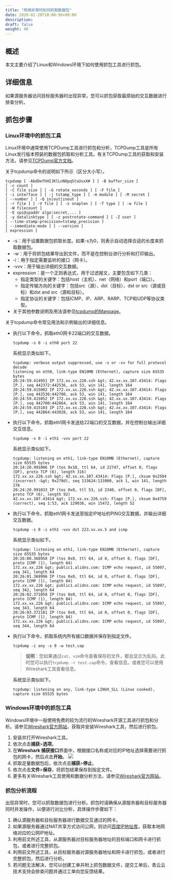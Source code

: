 ```yaml
---
title: "网络异常时如何抓取数据包"
date: 2020-02-28T10:08:56+09:00
description:
draft: false
weight: 40
---
```




## 概述

本文主要介绍了Linux和Windows环境下如何使用抓包工具进行抓包。

## 详细信息

如果源服务器访问目标服务器时出现异常，您可以抓包获取最原始的交互数据进行排查分析。

## 抓包步骤

### Linux环境中的抓包工具

Linux环境中通常使用TCPDump工具进行抓包和分析，TCPDump工具是所有Linux发行版本预装的数据包抓取和分析工具。有关TCPDump工具的获取和安装方法，请参见[TCPDump官方文档](http://www.tcpdump.org/)。

关于tcpdump命令的说明如下所示（区分大小写）。

```
tcpdump [ -AbdDefhHIJKlLnNOpqStuUvxX# ] [ -B buffer_size ] 
[ -c count ] 
[ -C file_size ] [ -G rotate_seconds ] [ -F file ] 
[ -i interface ] [ -j tstamp_type ] [ -m module ] [ -M secret ] 
[ --number ] [ -Q in|out|inout ] 
[ -r file ] [ -V file ] [ -s snaplen ] [ -T type ] [ -w file ] 
[ -W filecount ] 
[ -E spi@ipaddr algo:secret,... ] 
[ -y datalinktype ] [ -z postrotate-command ] [ -Z user ] 
[ --time-stamp-precision=tstamp_precision ] 
[ --immediate-mode ] [ --version ] 
[ expression ]
```

- -s：用于设置数据包抓取长度。如果-s为0，则表示自动选择合适的长度来抓取数据包。
- -w：用于将抓包结果导出到文件，而不是在控制台进行分析和打印输出。
- -i：用于指定需要监听的接口（网卡）。
- -vvv：用于输出详细的交互数据。
- expression：是一个正则表达式，用于过滤报文，主要包含如下几类：
  - 指定类型的关键字：包括host（主机）、net（网络）和port（端口）。
  - 指定传输方向的关键字：包括src（源）、dst（目标）、dst or src（源或目标）和dst and src（源和目标）。
  - 指定协议的关键字：包括ICMP、IP、ARP、RARP、TCP和UDP等协议类型。
- 关于其他参数说明及用法请参见[tcpdump的Manpage](http://www.tcpdump.org/manpages/tcpdump.1.html)。

关于tcpdump命令常见用法和示例输出的详细信息。

- 执行以下命令，抓取eth0网卡22端口的交互数据。

  ```
  tcpdump -s 0 -i eth0 port 22
  ```

  系统显示类似如下。

  ```
  tcpdump: verbose output suppressed, use -v or -vv for full protocol decode
  listening on eth0, link-type EN10MB (Ethernet), capture size 65535 bytes
  20:24:59.414951 IP 172.xx.xx.226.ssh &gt; 42.xx.xx.107.43414: Flags [P.], seq 442372:442536, ack 53, win 141, length 164
  20:24:59.415002 IP 172.xx.xx.226.ssh &gt; 42.xx.xx.107.43414: Flags [P.], seq 442536:442700, ack 53, win 141, length 164
  20:24:59.415052 IP 172.xx.xx.226.ssh &gt; 42.xx.xx.107.43414: Flags [P.], seq 442700:442864, ack 53, win 141, length 164
  20:24:59.415103 IP 172.xx.xx.226.ssh &gt; 42.xx.xx.107.43414: Flags [P.], seq 442864:443028, ack 53, win 141, length 164
  ```

- 执行以下命令，抓取eth1网卡发送给22端口的交互数据，并在控制台输出详细交互信息。

  ```
  tcpdump -s 0 -i eth1 -vvv port 22
  ```

  系统显示类似如下。

  ```
  tcpdump: listening on eth1, link-type EN10MB (Ethernet), capture size 65535 bytes
  20:24:20.991006 IP (tos 0x10, ttl 64, id 22747, offset 0, flags [DF], proto TCP (6), length 316)
  172.xx.xx.226.ssh &gt; 42.xx.xx.107.43414: Flags [P.], cksum 0x2504 (incorrect -&gt; 0x270d), seq 133624:133900, ack 1, win 141, length 276
  20:24:20.991033 IP (tos 0x0, ttl 53, id 2348, offset 0, flags [DF], proto TCP (6), length 92)
  42.xx.xx.107.43414 &gt; 172.xx.xx.226.ssh: Flags [P.], cksum 0x4759 (correct), seq 1:53, ack 129036, win 15472, length 52
  ```

- 执行以下命令，抓取eth1网卡发送至指定IP地址的PING交互数据，并输出详细交互数据。

  ```
  tcpdump -s 0 -i eth1 -vvv dst 223.xx.xx.5 and icmp
  ```

  系统显示类似如下。

  ```
  tcpdump: listening on eth1, link-type EN10MB (Ethernet), capture size 65535 bytes
  20:26:00.368958 IP (tos 0x0, ttl 64, id 0, offset 0, flags [DF], proto ICMP (1), length 84)
  172.xx.xx.226 &gt; public1.alidns.com: ICMP echo request, id 55097, seq 341, length 64
  20:26:01.369996 IP (tos 0x0, ttl 64, id 0, offset 0, flags [DF], proto ICMP (1), length 84)
  172.xx.xx.226 &gt; public1.alidns.com: ICMP echo request, id 55097, seq 342, length 64
  20:26:02.371058 IP (tos 0x0, ttl 64, id 0, offset 0, flags [DF], proto ICMP (1), length 84)
  172.xx.xx.226 &gt; public1.alidns.com: ICMP echo request, id 55097, seq 343, length 64
  20:26:03.372181 IP (tos 0x0, ttl 64, id 0, offset 0, flags [DF], proto ICMP (1), length 84)
  172.xx.xx.226 &gt; public1.alidns.com: ICMP echo request, id 55097, seq 344, length 64
  ```

- 执行以下命令，抓取系统内所有接口数据并保存到指定文件。

  ```
  tcpdump -i any -s 0 -w test.cap
  ```

  > **说明**：您如果通过`cat`、`vim`命令查看保存的文件，都会显示为乱码。此时您可以执行`tcpdump -r test.cap`命令，查看信息。或者您可以使用Wireshark工具查看信息。

  系统显示类似如下。

  ```
  tcpdump: listening on any, link-type LINUX_SLL (Linux cooked), capture size 65535 bytes
  ```

### Windows环境中的抓包工具

Windows环境中一般使用免费的较为流行的Wireshark开源工具进行抓包和分析。请参见[Wireshark官方网站](https://www.wireshark.org/)，获取并安装Wireshark工具，然后进行抓包。

1. 安装并打开Wireshark工具。
2. 依次点击**捕获**>**选项**。
3. 在**Wireshark 捕获接口**界面中，根据接口名称或对应的IP地址选择需要进行抓包的网卡，然后点击**开始**。
   ![](../../../ipwhiz/wireshark.png)
4. 抓取足量数据包后，依次点击**捕获**>**停止**。
5. 依次点击**文件**>**保存**，将抓包结果保存到指定文件。
6. 更多有关Wireshark工具使用和数据分析方法，请参见[Wireshark官方网站](https://www.wireshark.org/download.html)。

### 抓包分析流程

出现异常时，您可以抓取数据包进行分析。抓包时请确保从源服务器和目标服务器同时并发操作，以便进行对比分析，具体操作步骤如下：

1. 确认源服务器和目标服务器进行数据交互通过的网卡。
2. 如果源服务器通过NAT共享方式访问公网，则访问[百度IP地址库](https://apis.baidu.com/store/aladdin/land?cardType=ipSearch)，获取本地网络对应的公网IP地址。
3. 利用前文所述工具，从源服务器对目标服务器地址的目标端口和网卡进行抓包，或者进行完整抓包。
4. 利用前文所述工具，从目标服务器对源服务器地址和网卡进行抓包，或者进行完整抓包，然后进行分析。
5. 若问题无法解决，您可以创建工单并附上抓包数据文件，提交工单后，青云云技术支持会排查问题并通过工单向您反馈结果。